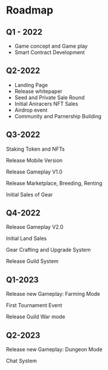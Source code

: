 # Roadmap

## Q1 - 2022

* Game concept and Game play
* Smart Contract Development

## Q2-2022

* Landing Page
* Release whitepaper
* Seed and Private Sale Round
* Initial Aniracers NFT Sales
* Airdrop event
* Community and Parnership Building

## Q3-2022

Staking Token and NFTs

Release Mobile Version

Release Gameplay V1.0

Release Marketplace, Breeding, Renting

Initial Sales of Gear

## Q4-2022

Release Gameplay V2.0

Initial Land Sales

Gear Crafting and Upgrade System

Release Guild System

## Q1-2023

Release new Gameplay: Farming Mode

First Tournament Event

Release Guild War mode

## Q2-2023

Release new Gameplay: Dungeon Mode

Chat System
